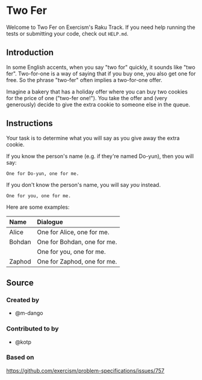 # Two Fer

Welcome to Two Fer on Exercism's Raku Track.
If you need help running the tests or submitting your code, check out `HELP.md`.

## Introduction

In some English accents, when you say "two for" quickly, it sounds like "two fer".
Two-for-one is a way of saying that if you buy one, you also get one for free.
So the phrase "two-fer" often implies a two-for-one offer.

Imagine a bakery that has a holiday offer where you can buy two cookies for the price of one ("two-fer one!").
You take the offer and (very generously) decide to give the extra cookie to someone else in the queue.

## Instructions

Your task is to determine what you will say as you give away the extra cookie.

If you know the person's name (e.g. if they're named Do-yun), then you will say:

```text
One for Do-yun, one for me.
```

If you don't know the person's name, you will say _you_ instead.

```text
One for you, one for me.
```

Here are some examples:

| Name   | Dialogue                    |
| :----- | :-------------------------- |
| Alice  | One for Alice, one for me.  |
| Bohdan | One for Bohdan, one for me. |
|        | One for you, one for me.    |
| Zaphod | One for Zaphod, one for me. |

## Source

### Created by

- @m-dango

### Contributed to by

- @kotp

### Based on

https://github.com/exercism/problem-specifications/issues/757